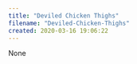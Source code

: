 ```yaml
---
title: "Deviled Chicken Thighs"
filename: "Deviled-Chicken-Thighs"
created: 2020-03-16 19:06:22
---
```

None
